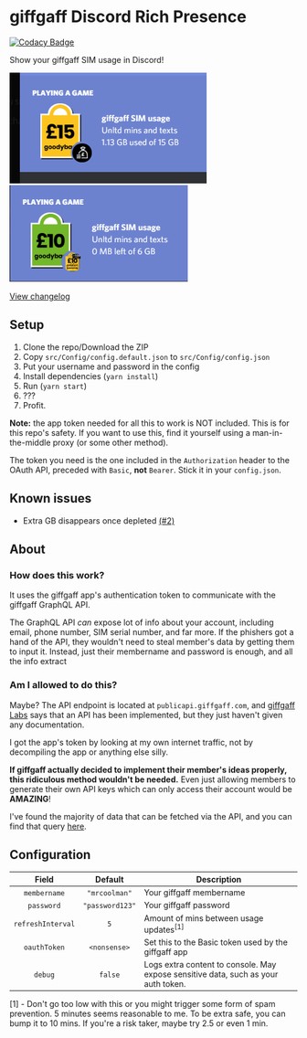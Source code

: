 # giffgaff Discord Rich Presence

[![Codacy Badge](https://api.codacy.com/project/badge/Grade/8a3c8e84f83d44d1ae8bd63c25b63b71)](https://app.codacy.com/manual/davwheat/giffgaff-rich-presence?utm_source=github.com&utm_medium=referral&utm_content=davwheat/giffgaff-rich-presence&utm_campaign=Badge_Grade_Dashboard)

Show your giffgaff SIM usage in Discord!

![](docs/example1.gif)
![](docs/example2.gif)

[View changelog](CHANGELOG.md)

## Setup

1. Clone the repo/Download the ZIP
2. Copy `src/Config/config.default.json` to `src/Config/config.json`
3. Put your username and password in the config
4. Install dependencies (`yarn install`)
5. Run (`yarn start`)
6. ???
7. Profit.

**Note:** the app token needed for all this to work is NOT included. This is for this repo's safety. If you want to use this, find it yourself using a man-in-the-middle proxy (or some other method).

The token you need is the one included in the `Authorization` header to the OAuth API, preceded with `Basic`, **not** `Bearer`. Stick it in your `config.json`.

## Known issues

- Extra GB disappears once depleted [(#2)](https://github.com/davwheat/giffgaff-rich-presence/issues/2)

## About

### How does this work?

It uses the giffgaff app's authentication token to communicate with the giffgaff GraphQL API.

The GraphQL API _can_ expose lot of info about your account, including email, phone number, SIM serial number, and far more. If the phishers got a hand of the API, they wouldn't need to steal member's data by getting them to input it. Instead, just their membername and password is enough, and all the info extract

### Am I allowed to do this?

Maybe? The API endpoint is located at `publicapi.giffgaff.com`, and [giffgaff Labs](https://labs.giffgaff.com/idea/23121/giffgaff-api) says that an API has been implemented, but they just haven't given any documentation.

I got the app's token by looking at my own internet traffic, not by decompiling the app or anything else silly.

**If giffgaff actually decided to implement their member's ideas properly, this ridiculous method wouldn't be needed.** Even just allowing members to generate their own API keys which can only access their account would be **AMAZING**!

I've found the majority of data that can be fetched via the API, and you can find that query [here](src/GraphQL/allData.graphql).

## Configuration

|       Field       |     Default     | Description                                                                        |
| :---------------: | :-------------: | ---------------------------------------------------------------------------------- |
|   `membername`    |  `"mrcoolman"`  | Your giffgaff membername                                                           |
|    `password`     | `"password123"` | Your giffgaff password                                                             |
| `refreshInterval` |       `5`       | Amount of mins between usage updates<sup>[1]</sup>                                 |
|   `oauthToken`    |  `<nonsense>`   | Set this to the Basic token used by the giffgaff app                               |
|      `debug`      |     `false`     | Logs extra content to console. May expose sensitive data, such as your auth token. |

[1] - Don't go too low with this or you might trigger some form of spam prevention. 5 minutes seems reasonable to me. To be extra safe, you can bump it to 10 mins. If you're a risk taker, maybe try 2.5 or even 1 min.
